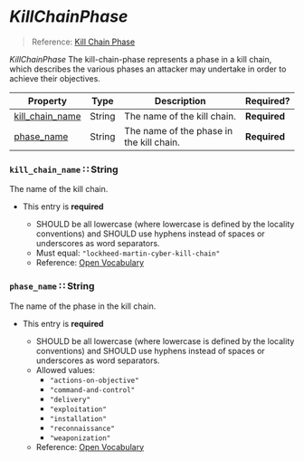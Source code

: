 <a id="map95"></a>
# *KillChainPhase*

> Reference: [Kill Chain Phase](https://docs.google.com/document/d/1dIrh1Lp3KAjEMm8o2VzAmuV0Peu-jt9aAh1IHrjAroM/pub#h.i4tjv75ce50h)

*KillChainPhase* The kill-chain-phase represents a phase in a kill chain, which describes the various phases an attacker may undertake in order to achieve their objectives.

| Property | Type | Description | Required? |
| -------- | ---- | ----------- | --------- |
|[kill_chain_name](#kill_chain_name-string)|String|The name of the kill chain.|**Required**|
|[phase_name](#phase_name-string)|String|The name of the phase in the kill chain.|**Required**|


<a id="kill_chain_name-string"></a>
### `kill_chain_name` ∷ String

The name of the kill chain.

* This entry is **required**


  * SHOULD be all lowercase (where lowercase is defined by the locality conventions) and SHOULD use hyphens instead of spaces or underscores as word separators.
  * Must equal: `"lockheed-martin-cyber-kill-chain"`
  * Reference: [Open Vocabulary](https://docs.google.com/document/d/1dIrh1Lp3KAjEMm8o2VzAmuV0Peu-jt9aAh1IHrjAroM/pub#h.u4s6d165nk3c)


<a id="phase_name-string"></a>
### `phase_name` ∷ String

The name of the phase in the kill chain.

* This entry is **required**


  * SHOULD be all lowercase (where lowercase is defined by the locality conventions) and SHOULD use hyphens instead of spaces or underscores as word separators.
  * Allowed values:
    * `"actions-on-objective"`
    * `"command-and-control"`
    * `"delivery"`
    * `"exploitation"`
    * `"installation"`
    * `"reconnaissance"`
    * `"weaponization"`
  * Reference: [Open Vocabulary](https://docs.google.com/document/d/1dIrh1Lp3KAjEMm8o2VzAmuV0Peu-jt9aAh1IHrjAroM/pub#h.u4s6d165nk3c)

